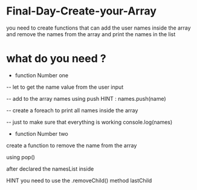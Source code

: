 # Final-Day-Create-your-Array

you need to create functions that can add the user names inside the array and remove the names from the array and print the names in the list

# what do you need ?

- function Number one

-- let to get the name value from the user input

-- add to the array names using push HINT : names.push(name)

-- create a foreach to print all names inside the array

-- just to make sure that everything is working console.log(names)

- function Number two

create a function to remove the name from the array

using pop()

after declared the namesList inside

HINT you need to use the .removeChild() method lastChild
